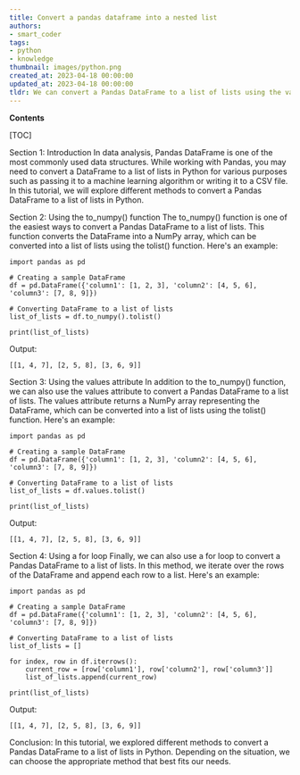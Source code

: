 ```yaml
---
title: Convert a pandas dataframe into a nested list
authors:
- smart_coder
tags:
- python
- knowledge
thumbnail: images/python.png
created_at: 2023-04-18 00:00:00
updated_at: 2023-04-18 00:00:00
tldr: We can convert a Pandas DataFrame to a list of lists using the values attribute of the DataFrame followed by tolist() method.
---
```


**Contents**

[TOC]

Section 1: Introduction
In data analysis, Pandas DataFrame is one of the most commonly used data structures. While working with Pandas, you may need to convert a DataFrame to a list of lists in Python for various purposes such as passing it to a machine learning algorithm or writing it to a CSV file. In this tutorial, we will explore different methods to convert a Pandas DataFrame to a list of lists in Python.

Section 2: Using the to_numpy() function
The to_numpy() function is one of the easiest ways to convert a Pandas DataFrame to a list of lists. This function converts the DataFrame into a NumPy array, which can be converted into a list of lists using the tolist() function. Here's an example:

```
import pandas as pd

# Creating a sample DataFrame
df = pd.DataFrame({'column1': [1, 2, 3], 'column2': [4, 5, 6], 'column3': [7, 8, 9]})

# Converting DataFrame to a list of lists
list_of_lists = df.to_numpy().tolist()

print(list_of_lists)
```

Output:

```
[[1, 4, 7], [2, 5, 8], [3, 6, 9]]
```

Section 3: Using the values attribute
In addition to the to_numpy() function, we can also use the values attribute to convert a Pandas DataFrame to a list of lists. The values attribute returns a NumPy array representing the DataFrame, which can be converted into a list of lists using the tolist() function. Here's an example:

```
import pandas as pd

# Creating a sample DataFrame
df = pd.DataFrame({'column1': [1, 2, 3], 'column2': [4, 5, 6], 'column3': [7, 8, 9]})

# Converting DataFrame to a list of lists
list_of_lists = df.values.tolist()

print(list_of_lists)
```

Output:

```
[[1, 4, 7], [2, 5, 8], [3, 6, 9]]
```

Section 4: Using a for loop
Finally, we can also use a for loop to convert a Pandas DataFrame to a list of lists. In this method, we iterate over the rows of the DataFrame and append each row to a list. Here's an example:

```
import pandas as pd

# Creating a sample DataFrame
df = pd.DataFrame({'column1': [1, 2, 3], 'column2': [4, 5, 6], 'column3': [7, 8, 9]})

# Converting DataFrame to a list of lists
list_of_lists = []

for index, row in df.iterrows():
    current_row = [row['column1'], row['column2'], row['column3']]
    list_of_lists.append(current_row)

print(list_of_lists)
```

Output:

```
[[1, 4, 7], [2, 5, 8], [3, 6, 9]]
```

Conclusion:
In this tutorial, we explored different methods to convert a Pandas DataFrame to a list of lists in Python. Depending on the situation, we can choose the appropriate method that best fits our needs.
